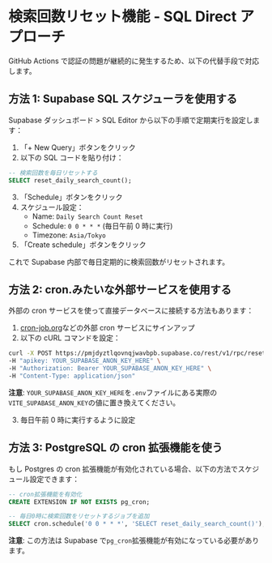 # 検索回数リセット機能 - SQL Direct アプローチ

GitHub Actions で認証の問題が継続的に発生するため、以下の代替手段で対応します。

## 方法 1: Supabase SQL スケジューラを使用する

Supabase ダッシュボード > SQL Editor から以下の手順で定期実行を設定します：

1. 「+ New Query」ボタンをクリック
2. 以下の SQL コードを貼り付け：

```sql
-- 検索回数を毎日リセットする
SELECT reset_daily_search_count();
```

3. 「Schedule」ボタンをクリック
4. スケジュール設定：
   - Name: `Daily Search Count Reset`
   - Schedule: `0 0 * * *` (毎日午前 0 時に実行)
   - Timezone: `Asia/Tokyo`
5. 「Create schedule」ボタンをクリック

これで Supabase 内部で毎日定期的に検索回数がリセットされます。

## 方法 2: cron.みたいな外部サービスを使用する

外部の cron サービスを使って直接データベースに接続する方法もあります：

1. [cron-job.org](https://cron-job.org/)などの外部 cron サービスにサインアップ
2. 以下の cURL コマンドを設定：

```bash
curl -X POST https://pmjdyztlqovnqjwavbpb.supabase.co/rest/v1/rpc/reset_daily_search_count \
-H "apikey: YOUR_SUPABASE_ANON_KEY_HERE" \
-H "Authorization: Bearer YOUR_SUPABASE_ANON_KEY_HERE" \
-H "Content-Type: application/json"
```

**注意**: `YOUR_SUPABASE_ANON_KEY_HERE`を`.env`ファイルにある実際の`VITE_SUPABASE_ANON_KEY`の値に置き換えてください。

3. 毎日午前 0 時に実行するように設定

## 方法 3: PostgreSQL の cron 拡張機能を使う

もし Postgres の cron 拡張機能が有効化されている場合、以下の方法でスケジュール設定できます：

```sql
-- cron拡張機能を有効化
CREATE EXTENSION IF NOT EXISTS pg_cron;

-- 毎日0時に検索回数をリセットするジョブを追加
SELECT cron.schedule('0 0 * * *', 'SELECT reset_daily_search_count()');
```

**注意**: この方法は Supabase で`pg_cron`拡張機能が有効になっている必要があります。
